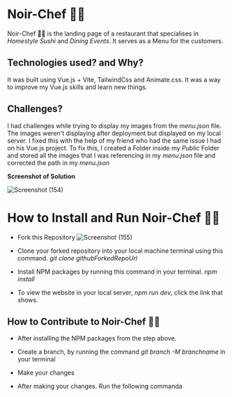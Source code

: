 # Noir-Chef 👩‍🍳

Noir-Chef 👩‍🍳 is the landing page of a restaurant that specialises in  *Homestyle Sushi* and *Dining Events*. It serves as a Menu for the customers. 

## Technologies used? and Why?

It was built using Vue.js + Vite, TailwindCss and Animate.css. It was a way to improve my Vue.js skills and learn new things. 

## Challenges?
I had challenges while trying to display my images from the *menu.json* file. The images weren't displaying after deployment but displayed on my local server. 
I fixed this with the help of my friend who had the same issue I had on his Vue.js project. To fix this, I created a Folder inside my *Public* Folder and stored all the images
that I was referencing in my *menu.json* file and corrected the path in my *menu.json*

**Screenshot of Solution**

![Screenshot (154)](https://github.com/Thatgirl9/Noir-Chef/assets/108234015/6a11337d-e28d-4fed-8f6c-5f76fa0f175e)

# How to Install and Run Noir-Chef 👩‍🍳

- Fork this Repository
  ![Screenshot (155)](https://github.com/Thatgirl9/Noir-Chef/assets/108234015/0982b739-6f8c-4866-8fb3-0577e2230a05)

- Clone your forked repository into your local machine terminal using this command.
  *git clone githubForkedRepoUrl*

- Install NPM packages by running this command in your terminal.
  *npm install*

- To view the website in your local server, *npm run dev*, click the link that shows.

## How to Contribute to Noir-Chef 👩‍🍳

- After installing the NPM packages from the step above.

- Create a branch, by running the command *git branch -M branchname* in your terminal

- Make your changes

- After making your changes. Run the following commanda
  
